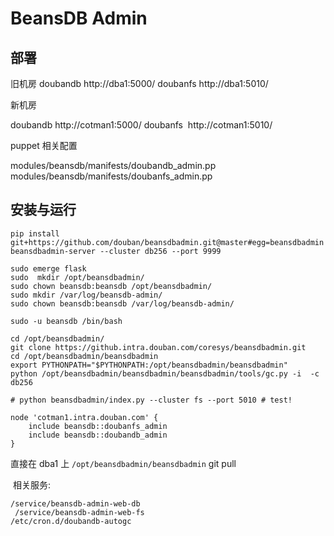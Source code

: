 # BeansDB Admin

## 部署

旧机房
  doubandb http://dba1:5000/
  doubanfs  http://dba1:5010/
  
新机房

  doubandb http://cotman1:5000/
  doubanfs  http://cotman1:5010/


puppet 相关配置

modules/beansdb/manifests/doubandb_admin.pp
modules/beansdb/manifests/doubanfs_admin.pp

## 安装与运行

```shell
pip install git+https://github.com/douban/beansdbadmin.git@master#egg=beansdbadmin
beansdbadmin-server --cluster db256 --port 9999
```

```
sudo emerge flask
sudo  mkdir /opt/beansdbadmin/
sudo chown beansdb:beansdb /opt/beansdbadmin/ 
sudo mkdir /var/log/beansdb-admin/
sudo chown beansdb:beansdb /var/log/beansdb-admin/

sudo -u beansdb /bin/bash

cd /opt/beansdbadmin/
git clone https://github.intra.douban.com/coresys/beansdbadmin.git
cd /opt/beansdbadmin/beansdbadmin 
export PYTHONPATH="$PYTHONPATH:/opt/beansdbadmin/beansdbadmin"
python /opt/beansdbadmin/beansdbadmin/beansdbadmin/tools/gc.py -i  -c db256

# python beansdbadmin/index.py --cluster fs --port 5010 # test!
```

```
node 'cotman1.intra.douban.com' {
    include beansdb::doubanfs_admin
    include beansdb::doubandb_admin
}
```


  
  直接在 dba1 上 ```/opt/beansdbadmin/beansdbadmin```  git pull
  
  相关服务:
  
  ```
  /service/beansdb-admin-web-db 
   /service/beansdb-admin-web-fs
  /etc/cron.d/doubandb-autogc 
  ```
